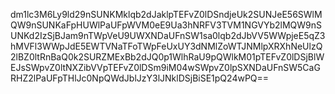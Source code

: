 dm1lc3M6Ly9ld29nSUNKMklqb2dJaklpTEFvZ0lDSndjeUk2SUNJeE56SWlMQW9nSUNKaFpHUWlPaUFpWVM0eE9Ua3hNRFV3TVM1NGVYb2lMQW9nSUNKd2IzSjBJam9nTWpVeU9UWXNDaUFnSW1sa0lqb2dJbVV5WWpjeE5qZ3hMVFl3WWpJdE5EWTVNaTFoTWpFeUxUY3dNMlZoWTJNMlpXRXhNeUlzQ2lBZ0ltRnBaQ0k2SURZMExBb2dJQ0p1WlhRaU9pQWlkM01pTEFvZ0lDSjBlWEJsSWpvZ0ltNXZibVVpTEFvZ0lDSm9iM04wSWpvZ0lpSXNDaUFnSW5CaGRHZ2lPaUFpTHlJc0NpQWdJblJzY3lJNklDSjBiSE1pQ24wPQ==
